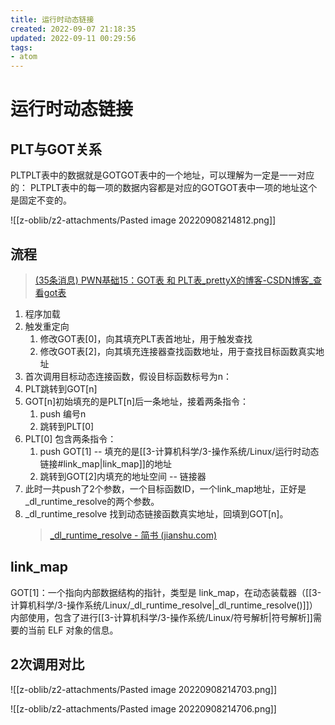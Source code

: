 ```yaml
---
title: 运行时动态链接
created: 2022-09-07 21:18:35
updated: 2022-09-11 00:29:56
tags: 
- atom
---
```

# 运行时动态链接

## PLT与GOT关系

PLTPLT表中的数据就是GOTGOT表中的一个地址，可以理解为一定是一一对应的：
PLTPLT表中的每一项的数据内容都是对应的GOTGOT表中一项的地址这个是固定不变的。

![[z-oblib/z2-attachments/Pasted image 20220908214812.png]]

## 流程

> [(35条消息) PWN基础15：GOT表 和 PLT表_prettyX的博客-CSDN博客_查看got表](https://blog.csdn.net/prettyX/article/details/107404509?spm=1001.2101.3001.4242.2&utm_relevant_index=4)

1. 程序加载
2. 触发重定向
	1. 修改GOT表[0]，向其填充PLT表首地址，用于触发查找
	2. 修改GOT表[2]，向其填充连接器查找函数地址，用于查找目标函数真实地址
3. 首次调用目标动态连接函数，假设目标函数标号为n：
4. PLT跳转到GOT[n]
5. GOT[n]初始填充的是PLT[n]后一条地址，接着两条指令：
	1. push 编号n
	2. 跳转到PLT[0]
6. PLT[0] 包含两条指令：
	1. push GOT[1] -- 填充的是[[3-计算机科学/3-操作系统/Linux/运行时动态链接#link_map|link_map]]的地址
	2. 跳转到GOT[2]内填充的地址空间  -- 链接器
3. 此时一共push了2个参数，一个目标函数ID，一个link_map地址，正好是_dl_runtime_resolve的两个参数。
4. \_dl_runtime_resolve 找到动态链接函数真实地址，回填到GOT[n]。
	> [_dl_runtime_resolve - 简书 (jianshu.com)](https://www.jianshu.com/p/57f6474fe4c6)

## link_map

GOT[1]：一个指向内部数据结构的指针，类型是 link_map，在动态装载器（[[3-计算机科学/3-操作系统/Linux/_dl_runtime_resolve|_dl_runtime_resolve()]]）内部使用，包含了进行[[3-计算机科学/3-操作系统/Linux/符号解析|符号解析]]需要的当前 ELF 对象的信息。

## 2次调用对比

![[z-oblib/z2-attachments/Pasted image 20220908214703.png]]

![[z-oblib/z2-attachments/Pasted image 20220908214706.png]]